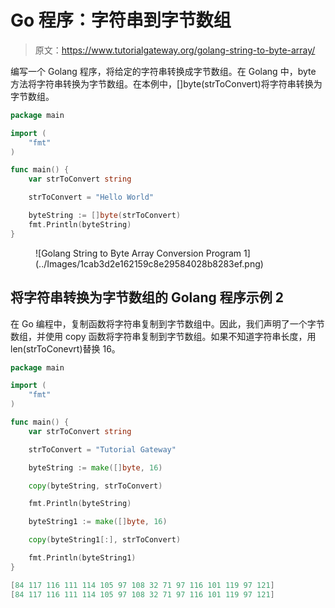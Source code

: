 # Go 程序：字符串到字节数组

> 原文：<https://www.tutorialgateway.org/golang-string-to-byte-array/>

编写一个 Golang 程序，将给定的字符串转换成字节数组。在 Golang 中，byte 方法将字符串转换为字节数组。在本例中，[]byte(strToConvert)将字符串转换为字节数组。

```go
package main

import (
    "fmt"
)

func main() {
    var strToConvert string

    strToConvert = "Hello World"

    byteString := []byte(strToConvert)
    fmt.Println(byteString)
}
```

<figure class="wp-block-image size-large">![Golang String to Byte Array Conversion Program 1](../Images/1cab3d2e162159c8e29584028b8283ef.png)</figure>

## 将字符串转换为字节数组的 Golang 程序示例 2

在 Go 编程中，复制函数将字符串复制到字节数组中。因此，我们声明了一个字节数组，并使用 copy 函数将字符串复制到字节数组。如果不知道字符串长度，用 len(strToConevrt)替换 16。

```go
package main

import (
	"fmt"
)

func main() {
	var strToConvert string

	strToConvert = "Tutorial Gateway"

	byteString := make([]byte, 16)

	copy(byteString, strToConvert)

	fmt.Println(byteString)

	byteString1 := make([]byte, 16)

	copy(byteString1[:], strToConvert)

	fmt.Println(byteString1)
}
```

```go
[84 117 116 111 114 105 97 108 32 71 97 116 101 119 97 121]
[84 117 116 111 114 105 97 108 32 71 97 116 101 119 97 121]
```